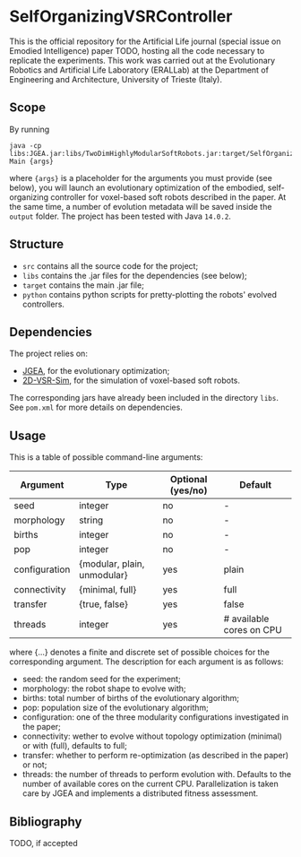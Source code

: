 # SelfOrganizingVSRController

This is the official repository for the Artificial Life journal (special issue on Emodied Intelligence) paper TODO, hosting all the code necessary to replicate the experiments. This work was carried out at the Evolutionary Robotics and Artificial Life Laboratory (ERALLab) at the Department of Engineering and Architecture, University of Trieste (Italy).

## Scope
By running
```
java -cp libs:JGEA.jar:libs/TwoDimHighlyModularSoftRobots.jar:target/SelfOrganizingController.jar Main {args}
```
where `{args}` is a placeholder for the arguments you must provide (see below), you will launch an evolutionary optimization of the embodied, self-organizing controller for voxel-based soft robots described in the paper. At the same time, a number of evolution metadata will be saved inside the `output` folder. The project has been tested with Java `14.0.2`.

## Structure
* `src` contains all the source code for the project;
* `libs` contains the .jar files for the dependencies (see below);
* `target` contains the main .jar file;
* `python` contains python scripts for pretty-plotting the robots' evolved controllers.

## Dependencies
The project relies on:
* [JGEA](https://github.com/ericmedvet/jgea), for the evolutionary optimization;
* [2D-VSR-Sim](https://github.com/ericmedvet/2dhmsr), for the simulation of voxel-based soft robots.

The corresponding jars have already been included in the directory `libs`. See `pom.xml` for more details on dependencies.

## Usage
This is a table of possible command-line arguments:

Argument       | Type                                         | Optional (yes/no) | Default
---------------|----------------------------------------------|-------------------|-------------------------
seed           | integer                                      | no                | -
morphology     | string                                       | no                | -
births         | integer                                      | no                | -
pop            | integer                                      | no                | -
configuration  | {modular, plain, unmodular}                  | yes               | plain
connectivity   | {minimal, full}                              | yes               | full
transfer       | {true, false}                                | yes               | false
threads        | integer                                      | yes               | # available cores on CPU

where {...} denotes a finite and discrete set of possible choices for the corresponding argument. The description for each argument is as follows:
* seed: the random seed for the experiment;
* morphology: the robot shape to evolve with;
* births: total number of births of the evolutionary algorithm;
* pop: population size of the evolutionary algorithm;
* configuration: one of the three modularity configurations investigated in the paper;
* connectivity: wether to evolve without topology optimization (minimal) or with (full), defaults to full;
* transfer: whether to perform re-optimization (as described in the paper) or not;
* threads: the number of threads to perform evolution with. Defaults to the number of available cores on the current CPU. Parallelization is taken care by JGEA and implements a distributed fitness assessment.

## Bibliography
TODO, if accepted
